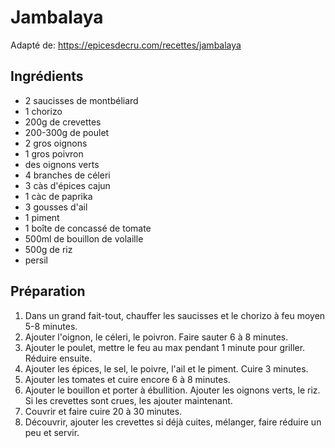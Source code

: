 # Jambalaya

Adapté de: https://epicesdecru.com/recettes/jambalaya

## Ingrédients

* 2 saucisses de montbéliard
* 1 chorizo
* 200g de crevettes
* 200-300g de poulet
* 2 gros oignons
* 1 gros poivron
* des oignons verts
* 4 branches de céleri
* 3 càs d'épices cajun
* 1 càc de paprika
* 3 gousses d'ail
* 1 piment
* 1 boîte de concassé de tomate
* 500ml de bouillon de volaille
* 500g de riz
* persil

## Préparation

1. Dans un grand fait-tout, chauffer les saucisses et le chorizo à feu moyen 5-8 minutes.
2. Ajouter l'oignon, le céleri, le poivron. Faire sauter 6 à 8 minutes.
3. Ajouter le poulet, mettre le feu au max pendant 1 minute pour griller. Réduire ensuite.
4. Ajouter les épices, le sel, le poivre, l'ail et le piment. Cuire 3 minutes.
5. Ajouter les tomates et cuire encore 6 à 8 minutes.
6. Ajouter le bouillon et porter à ébullition. Ajouter les oignons verts, le riz. Si les crevettes sont crues, les ajouter maintenant.
7. Couvrir et faire cuire 20 à 30 minutes.
8. Découvrir, ajouter les crevettes si déjà cuites, mélanger, faire réduire un peu et servir.
